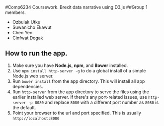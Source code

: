 #Comp6234 Coursework.
Brexit data narrative using D3.js
##Group 1 members.

+ Ozbulak Utku <uo1n15>
+ Suwanicho Ekawut <es1y15>
+ Chen Yen <ytc1g12>
+ Cinfwat Dogak <dzc1n15>

## How to run the app.
1. Make sure you have **Node.js**, **npm**, and **Bower** installed.
2. Use `npm install http-server -g` to do a global install of a simple Node.js web server.
3. Run `bower install` from the app directory. This will install all app dependencies.
4. Run `http-server` from the app directory to serve the files using the earlier installed web server. If there's any port-related issues, use `http-server -p 8080` and replace `8080` with a different port number as `8080` is the default.
5. Point your browser to the url and port specified. This is usually `http://localhost:8080`